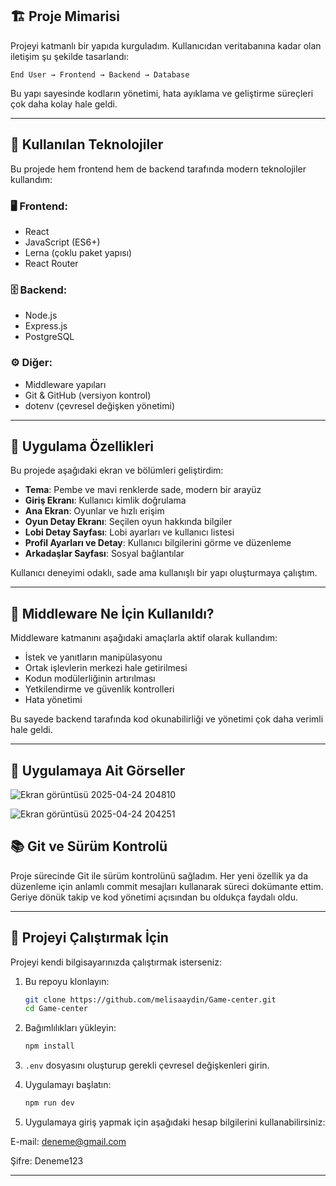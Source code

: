 ## 🏗️ Proje Mimarisi

Projeyi katmanlı bir yapıda kurguladım. Kullanıcıdan veritabanına kadar olan iletişim şu şekilde tasarlandı:

```
End User → Frontend → Backend → Database
```

Bu yapı sayesinde kodların yönetimi, hata ayıklama ve geliştirme süreçleri çok daha kolay hale geldi.

---
## 🧰 Kullanılan Teknolojiler

Bu projede hem frontend hem de backend tarafında modern teknolojiler kullandım:

### 🖥️ Frontend:
- React
- JavaScript (ES6+)
- Lerna (çoklu paket yapısı)
- React Router

### 🗄️ Backend:
- Node.js
- Express.js
- PostgreSQL

### ⚙️ Diğer:
- Middleware yapıları
- Git & GitHub (versiyon kontrol)
- dotenv (çevresel değişken yönetimi)

---

## 🎨 Uygulama Özellikleri

Bu projede aşağıdaki ekran ve bölümleri geliştirdim:

- **Tema**: Pembe ve mavi renklerde sade, modern bir arayüz
- **Giriş Ekranı**: Kullanıcı kimlik doğrulama
- **Ana Ekran**: Oyunlar ve hızlı erişim
- **Oyun Detay Ekranı**: Seçilen oyun hakkında bilgiler
- **Lobi Detay Sayfası**: Lobi ayarları ve kullanıcı listesi
- **Profil Ayarları ve Detay**: Kullanıcı bilgilerini görme ve düzenleme
- **Arkadaşlar Sayfası**: Sosyal bağlantılar

Kullanıcı deneyimi odaklı, sade ama kullanışlı bir yapı oluşturmaya çalıştım.

---

## 🧩 Middleware Ne İçin Kullanıldı?

Middleware katmanını aşağıdaki amaçlarla aktif olarak kullandım:

- İstek ve yanıtların manipülasyonu
- Ortak işlevlerin merkezi hale getirilmesi
- Kodun modülerliğinin artırılması
- Yetkilendirme ve güvenlik kontrolleri
- Hata yönetimi

Bu sayede backend tarafında kod okunabilirliği ve yönetimi çok daha verimli hale geldi.

---
##  🎨 Uygulamaya Ait Görseller

![Ekran görüntüsü 2025-04-24 204810](https://github.com/user-attachments/assets/c96bb365-b102-4b54-bd04-1fa02a3e92b4)

![Ekran görüntüsü 2025-04-24 204251](https://github.com/user-attachments/assets/a2b85058-c518-4ddd-b7b6-5ebe475695c4)

## 📚 Git ve Sürüm Kontrolü

Proje sürecinde Git ile sürüm kontrolünü sağladım. Her yeni özellik ya da düzenleme için anlamlı commit mesajları kullanarak süreci dokümante ettim. Geriye dönük takip ve kod yönetimi açısından bu oldukça faydalı oldu.

---

## 🚀 Projeyi Çalıştırmak İçin

Projeyi kendi bilgisayarınızda çalıştırmak isterseniz:

1. Bu repoyu klonlayın:
   ```bash
   git clone https://github.com/melisaaydin/Game-center.git
   cd Game-center
   ```

2. Bağımlılıkları yükleyin:
   ```bash
   npm install
   ```

3. `.env` dosyasını oluşturup gerekli çevresel değişkenleri girin.

4. Uygulamayı başlatın:
   ```bash
   npm run dev
   ```
   
5. Uygulamaya giriş yapmak için aşağıdaki hesap bilgilerini kullanabilirsiniz:

E-mail: deneme@gmail.com

Şifre: Deneme123

---
